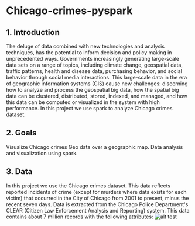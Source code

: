 # Chicago-crimes-pyspark
## 1. Introduction
The deluge of data combined with new technologies and analysis techniques, has the potential to inform decision and policy making in unprecedented ways. Governments increasingly generating large-scale data sets on a range of topics, including climate change, geospatial data, traffic patterns, health and disease data, purchasing behavior, and social behavior through social media interactions.
This large-scale data in the era of geographic information systems (GIS) cause new challenges: discerning how to analyze and process the geospatial big data, how the spatial big data can be clustered, distributed, stored, indexed, and managed, and how this data can be computed or visualized in the system with high performance. In this project we use spark to analyze Chicago crimes dataset.
## 2. Goals
Visualize Chicago crimes Geo data over a geographic map.
Data analysis and visualization using spark.
## 3. Data
In this project we use the Chicago crimes dataset. This data reflects reported incidents of crime (except for murders where data exists for each victim) that occurred in the City of Chicago from 2001 to present, minus the recent seven days. Data is extracted from the Chicago Police Department's CLEAR (Citizen Law Enforcement Analysis and Reporting) system. This data contains about 7 million records with the following attributes:
![alt test](screenshots/table1)
